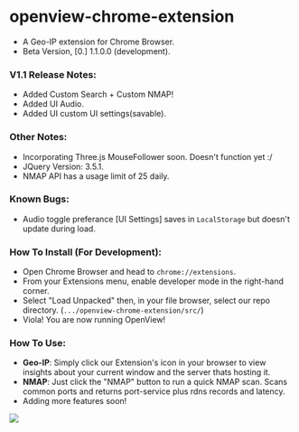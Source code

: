 # openview-chrome-extension
- A Geo-IP extension for Chrome Browser.
- Beta Version, [0.] 1.1.0.0 (development).


### V1.1 Release Notes:
- Added Custom Search + Custom NMAP!
- Added UI Audio.
- Added UI custom UI settings(savable).

### Other Notes:
- Incorporating Three.js MouseFollower soon. Doesn't function yet :/
- JQuery Version: 3.5.1.
- NMAP API has a usage limit of 25 daily.

### Known Bugs:
- Audio toggle preferance [UI Settings] saves in `LocalStorage` but doesn't update during load.

### How To Install (For Development):
- Open Chrome Browser and head to `chrome://extensions`.
- From your Extensions menu, enable developer mode in the right-hand corner.
- Select "Load Unpacked" then, in your file browser, select our repo directory. (`.../openview-chrome-extension/src/`)
- Viola! You are now running OpenView!

### How To Use:
- **Geo-IP**: Simply click our Extension's icon in your browser to view insights about your current window and the server thats hosting it.
- **NMAP**: Just click the "NMAP" button to run a quick NMAP scan. Scans common ports and returns port-service plus rdns records and latency.
- Adding more features soon!

![](https://cdn.discordapp.com/attachments/635539301790384171/716817305811550248/asdfasadgfhfasf.png)
